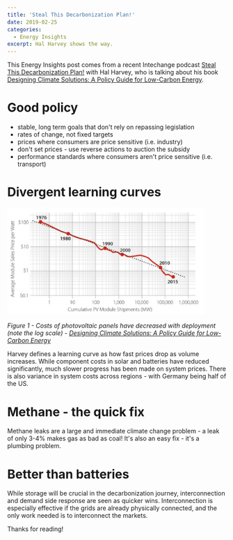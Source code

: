 ```yaml
---
title: 'Steal This Decarbonization Plan!'
date: 2019-02-25
categories:
  - Energy Insights
excerpt: Hal Harvey shows the way.
---
```


This Energy Insights post comes from a recent Intechange podcast [Steal This Decarbonization Plan!](https://www.greentechmedia.com/articles/read/steal-this-decarbonization-plan#gs.esosbU3J) with Hal Harvey, who is talking about his book [Designing Climate Solutions: A Policy Guide for Low-Carbon Energy](https://www.amazon.co.uk/Designing-Climate-Solutions-Policy-Low-Carbon-ebook/dp/B07KY494ZT/ref=sr_1_1?ie=UTF8&qid=1550535298&sr=8-1&keywords=designing+climate+solutions+policy+guide).

# Good policy

- stable, long term goals that don't rely on repassing legislation
- rates of change, not fixed targets
- prices where consumers are price sensitive (i.e. industry)
- don't set prices - use reverse actions to auction the subsidy
- performance standards where consumers aren't price sensitive (i.e. transport)

# Divergent learning curves

<img src="/assets/steal_decarb/fig1.png"
	width="90%"
	height="90%">


*Figure 1 - Costs of photovoltaic panels have decreased with deployment (note the log scale) - [Designing Climate Solutions: A Policy Guide for Low-Carbon Energy](https://www.amazon.co.uk/Designing-Climate-Solutions-Policy-Low-Carbon-ebook/dp/B07KY494ZT/ref=sr_1_1?ie=UTF8&qid=1550535298&sr=8-1&keywords=designing+climate+solutions+policy+guide)*

Harvey defines a learning curve as how fast prices drop as volume increases.  While component costs in solar and batteries have reduced significantly, much slower progress has been made on system prices.  There is also variance in system costs across regions - with Germany being half of the US.

# Methane - the quick fix

Methane leaks are a large and immediate climate change problem - a leak of only 3-4% makes gas as bad as coal!  It's also an easy fix - it's a plumbing problem.

# Better than batteries

While storage will be crucial in the decarbonization journey, interconnection and demand side response are seen as quicker wins.  Interconnection is especially effective if the grids are already physically connected, and the only work needed is to interconnect the markets.

Thanks for reading!
